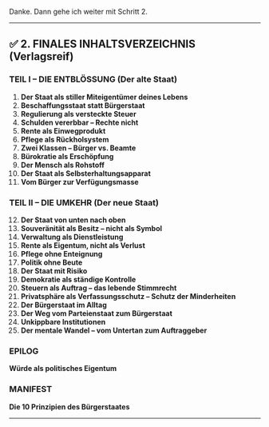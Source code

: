Danke.
Dann gehe ich weiter mit Schritt 2.

---

## ✅ 2. FINALES INHALTSVERZEICHNIS (Verlagsreif)

### TEIL I – DIE ENTBLÖSSUNG (Der alte Staat)

1. **Der Staat als stiller Miteigentümer deines Lebens**
2. **Beschaffungsstaat statt Bürgerstaat**
3. **Regulierung als versteckte Steuer**
4. **Schulden vererbbar – Rechte nicht**
5. **Rente als Einwegprodukt**
6. **Pflege als Rückholsystem**
7. **Zwei Klassen – Bürger vs. Beamte**
8. **Bürokratie als Erschöpfung**
9. **Der Mensch als Rohstoff**
10. **Der Staat als Selbsterhaltungsapparat**
11. **Vom Bürger zur Verfügungsmasse**

### TEIL II – DIE UMKEHR (Der neue Staat)

12. **Der Staat von unten nach oben**
13. **Souveränität als Besitz – nicht als Symbol**
14. **Verwaltung als Dienstleistung**
15. **Rente als Eigentum, nicht als Verlust**
16. **Pflege ohne Enteignung**
17. **Politik ohne Beute**
18. **Der Staat mit Risiko**
19. **Demokratie als ständige Kontrolle**
20. **Steuern als Auftrag – das lebende Stimmrecht**
21. **Privatsphäre als Verfassungsschutz – Schutz der Minderheiten**
22. **Der Bürgerstaat im Alltag**
23. **Der Weg vom Parteienstaat zum Bürgerstaat**
24. **Unkippbare Institutionen**
25. **Der mentale Wandel – vom Untertan zum Auftraggeber**

### EPILOG

**Würde als politisches Eigentum**

### MANIFEST

**Die 10 Prinzipien des Bürgerstaates**

---

